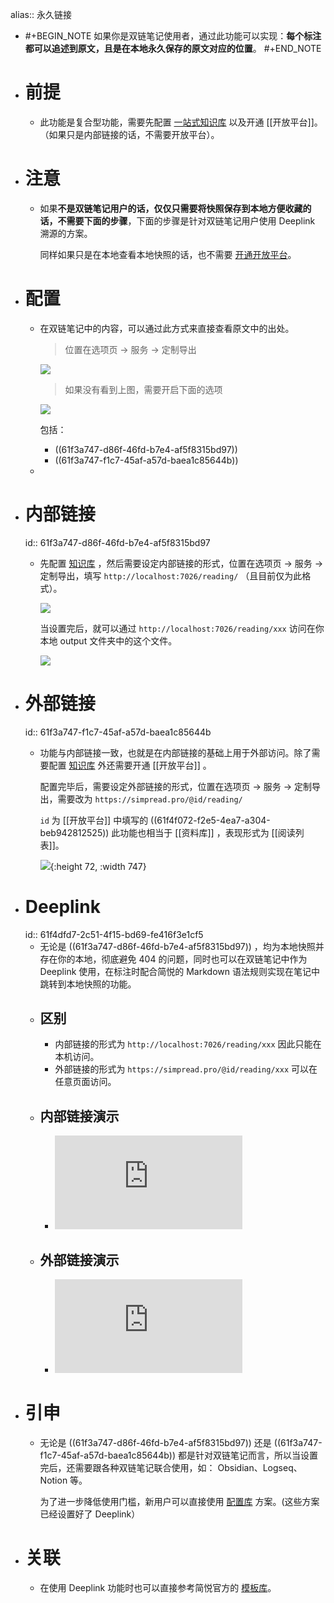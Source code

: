 alias:: 永久链接

- #+BEGIN_NOTE
  如果你是双链笔记使用者，通过此功能可以实现：**每个标注都可以追述到原文，且是在本地永久保存的原文对应的位置**。
  #+END_NOTE
- # 前提
	- 此功能是复合型功能，需要先配置 [一站式知识库](https://www.yuque.com/kenshin/simpread/wkswh7) 以及开通 [[开放平台]]。（如果只是内部链接的话，不需要开放平台）。
- # 注意
	- 如果**不是双链笔记用户的话，仅仅只需要将快照保存到本地方便收藏的话，不需要下面的步骤**，下面的步骤是针对双链笔记用户使用 Deeplink 溯源的方案。
	  
	  同样如果只是在本地查看本地快照的话，也不需要  [开通开放平台](https://www.yuque.com/kenshin/simpread/ieu1w6)。
- # 配置
	- 在双链笔记中的内容，可以通过此方式来直接查看原文中的出处。
	  
	  > 位置在选项页 → 服务 → 定制导出
	  
	  ![](https://s1.ax1x.com/2022/11/13/zFrClR.png)
	  > 如果没有看到上图，需要开启下面的选项
	  
	  ![](https://s1.ax1x.com/2022/11/13/zFriOx.png)
	  
	    包括：
		- ((61f3a747-d86f-46fd-b7e4-af5f8315bd97))
		- ((61f3a747-f1c7-45af-a57d-baea1c85644b))
	-
- # 内部链接
  id:: 61f3a747-d86f-46fd-b7e4-af5f8315bd97
	- 先配置 [知识库](https://www.yuque.com/kenshin/simpread/wkswh7) ，然后需要设定内部链接的形式，位置在选项页 → 服务 → 定制导出，填写 `http://localhost:7026/reading/` （且目前仅为此格式）。
	  
	  ![](https://s1.ax1x.com/2022/11/12/ziurMq.png)
	  
	  当设置完后，就可以通过 `http://localhost:7026/reading/xxx` 访问在你本地 output 文件夹中的这个文件。
	  
	  ![](https://s1.ax1x.com/2022/11/14/zkLriF.png)
- # 外部链接
  id:: 61f3a747-f1c7-45af-a57d-baea1c85644b
	- 功能与内部链接一致，也就是在内部链接的基础上用于外部访问。除了需要配置 [知识库](https://www.yuque.com/kenshin/simpread/wkswh7) 外还需要开通  [[开放平台]] 。
	  
	  配置完毕后，需要设定外部链接的形式，位置在选项页 → 服务 → 定制导出，需要改为 `https://simpread.pro/@id/reading/`  
	  
	  `id` 为 [[开放平台]] 中填写的 ((61f4f072-f2e5-4ea7-a304-beb942812525)) 此功能也相当于  [[资料库]] ，表现形式为 [[阅读列表]]。
	  
	  ![](https://s1.ax1x.com/2022/11/12/ziuIQ1.png){:height 72, :width 747}
- # Deeplink
  id:: 61f4dfd7-2c51-4f15-bd69-fe416f3e1cf5
	- 无论是 ((61f3a747-d86f-46fd-b7e4-af5f8315bd97)) ，均为本地快照并存在你的本地，彻底避免 404 的问题，同时也可以在双链笔记中作为 Deeplink 使用，在标注时配合简悦的 Markdown 语法规则实现在笔记中跳转到本地快照的功能。
	- ## 区别
		- 内部链接的形式为 `http://localhost:7026/reading/xxx` 因此只能在本机访问。
		- 外部链接的形式为 `https://simpread.pro/@id/reading/xxx` 可以在任意页面访问。
	- ## 内部链接演示
		- <iframe src="https://player.bilibili.com/player.html?aid=422952699&bvid=BV1p3411e7rY&cid=479192528&page=1" scrolling="no" border="0" frameborder="no" framespacing="0" allowfullscreen="true"> </iframe>
	- ## 外部链接演示
		- <iframe src="https:////player.bilibili.com/player.html?aid=422952699&bvid=BV1p3411e7rY&cid=479192528&page=1" scrolling="no" border="0" frameborder="no" framespacing="0" allowfullscreen="true"> </iframe>
- # 引申
	- 无论是 ((61f3a747-d86f-46fd-b7e4-af5f8315bd97)) 还是 ((61f3a747-f1c7-45af-a57d-baea1c85644b)) 都是针对双链笔记而言，所以当设置完后，还需要跟各种双链笔记联合使用，如： Obsidian、Logseq、Notion 等。
	  
	  为了进一步降低使用门槛，新用户可以直接使用 [配置库](https://www.yuque.com/kenshin/simpread/ds8zk0) 方案。(这些方案已经设置好了 Deeplink）
- # 关联
	- 在使用 Deeplink 功能时也可以直接参考简悦官方的 [模板库](https://github.com/Kenshin/simpread/discussions/2153)。